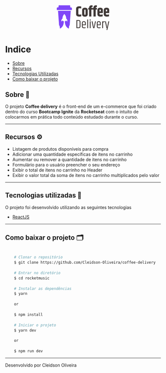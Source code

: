 <h1 align="center">
    <img src="src/assets/logo.svg">
</h1>

<!-- <h1>
    <img src="public/apresentacao.gif">
</h1> -->

<!-- <h3 align="center">
    <a href="https://rocketmusics.herokuapp.com/">Acessar a demonstração</a>
<h3 > -->

# Indice

* [Sobre](#sobre)
* [Recursos](#recursos)
* [Tecnologias Utilizadas](#tecnologias-utilizadas)
* [Como baixar o projeto](#como-baixar-o-projeto)

## Sobre 🔖

O projeto **Coffee delivery** é o front-end de um e-commerce que foi criado dentro do curso **Bootcamp Ignite** da **Rocketseat** com o intuito de colocarmos em prática todo conteúdo estudado durante o curso.

---

## Recursos ⚙

- Listagem de produtos disponíveis para compra
- Adicionar uma quantidade específicas de itens no carrinho
- Aumentar ou remover a quantidade de itens no carrinho
- Formulário para o usuário preencher o seu endereço
- Exibir o total de itens no carrinho no Header
- Exibir o valor total da soma de itens no carrinho multiplicados pelo valor

---

## Tecnologias utilizadas 🚀

O projeto foi desenvolvido utilizando as seguintes tecnologias

- [ReactJS](https://reactjs.org)

---

## Como baixar o projeto 🗂

```bash

    # Clonar o repositório
    $ git clone https://github.com/Cleidson-Oliveira/coffee-delivery

    # Entrar no diretório
    $ cd rocketmusic

    # Instalar as dependências
    $ yarn

    or

    $ npm install

    # Iniciar o projeto
    $ yarn dev
    
    or

    $ npm run dev
```

---

Desenvolvido por Cleidson Oliveira
